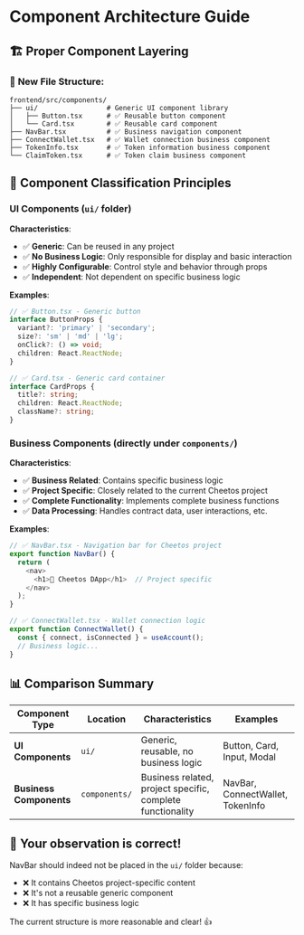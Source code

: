 # Component Architecture Guide

## 🏗️ Proper Component Layering

### 📁 **New File Structure**:

```
frontend/src/components/
├── ui/                 # Generic UI component library
│   ├── Button.tsx      # ✅ Reusable button component
│   └── Card.tsx        # ✅ Reusable card component
├── NavBar.tsx          # ✅ Business navigation component
├── ConnectWallet.tsx   # ✅ Wallet connection business component
├── TokenInfo.tsx       # ✅ Token information business component
└── ClaimToken.tsx      # ✅ Token claim business component
```

## 🎯 **Component Classification Principles**

### UI Components (`ui/` folder)
**Characteristics**:
- ✅ **Generic**: Can be reused in any project
- ✅ **No Business Logic**: Only responsible for display and basic interaction
- ✅ **Highly Configurable**: Control style and behavior through props
- ✅ **Independent**: Not dependent on specific business logic

**Examples**:
```typescript
// ✅ Button.tsx - Generic button
interface ButtonProps {
  variant?: 'primary' | 'secondary';
  size?: 'sm' | 'md' | 'lg';
  onClick?: () => void;
  children: React.ReactNode;
}

// ✅ Card.tsx - Generic card container
interface CardProps {
  title?: string;
  children: React.ReactNode;
  className?: string;
}
```

### Business Components (directly under `components/`)
**Characteristics**:
- ✅ **Business Related**: Contains specific business logic
- ✅ **Project Specific**: Closely related to the current Cheetos project
- ✅ **Complete Functionality**: Implements complete business functions
- ✅ **Data Processing**: Handles contract data, user interactions, etc.

**Examples**:
```typescript
// ✅ NavBar.tsx - Navigation bar for Cheetos project
export function NavBar() {
  return (
    <nav>
      <h1>🧀 Cheetos DApp</h1>  // Project specific
    </nav>
  );
}

// ✅ ConnectWallet.tsx - Wallet connection logic
export function ConnectWallet() {
  const { connect, isConnected } = useAccount();
  // Business logic...
}
```

## 📊 **Comparison Summary**

| Component Type | Location | Characteristics | Examples |
|---------|------|------|------|
| **UI Components** | `ui/` | Generic, reusable, no business logic | Button, Card, Input, Modal |
| **Business Components** | `components/` | Business related, project specific, complete functionality | NavBar, ConnectWallet, TokenInfo |

## 🎉 **Your observation is correct!**

NavBar should indeed not be placed in the `ui/` folder because:
- ❌ It contains Cheetos project-specific content
- ❌ It's not a reusable generic component
- ❌ It has specific business logic

The current structure is more reasonable and clear! 👍


